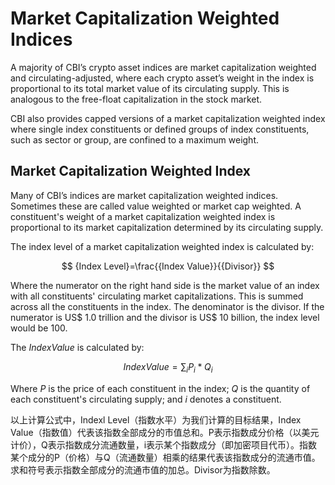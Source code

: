 # Market Capitalization Weighted Indices

A majority of CBI’s crypto asset indices are market capitalization weighted and circulating-adjusted, where each crypto asset’s weight in the index is proportional to its total market value of its circulating supply. This is analogous to the free-float capitalization in the stock market.

CBI also provides capped versions of a market capitalization weighted index where single index constituents or defined groups of index constituents, such as sector or group, are confined to a maximum weight.

## Market Capitalization Weighted Index

Many of CBI’s indices are market capitalization weighted indices. Sometimes these are called value weighted or market cap weighted. A constituent's weight of a market capitalization weighted index is proportional to its market capitalization determined by its circulating supply.&#x20;

The index level of a market capitalization weighted index is calculated by:

$$
{Index Level}=\frac{{Index Value}}{{Divisor}}
$$

Where the numerator on the right hand side is the market value of an index with all constituents' circulating market capitalizations. This is summed across all the constituents in the index. The denominator is the divisor. If the numerator is US$ 1.0 trillion and the divisor is US$ 10 billion, the index level would be 100.

The _IndexValue_ is calculated by:

$$
{Index Value}={\sum_{i} P_{i} * Q_{i}}
$$

Where _P_ is the price of each constituent in the index; _Q_ is the quantity of each constituent's circulating supply; and _i_ denotes a constituent.



以上计算公式中，Indexl Level（指数水平）为我们计算的目标结果，Index Value（指数值）代表该指数全部成分的市值总和。P表示指数成分价格（以美元计价），Q表示指数成分流通数量，i表示某个指数成分（即加密项目代币）。指数某个成分的P（价格）与Q（流通数量）相乘的结果代表该指数成分的流通市值。求和符号表示指数全部成分的流通市值的加总。Divisor为指数除数。

